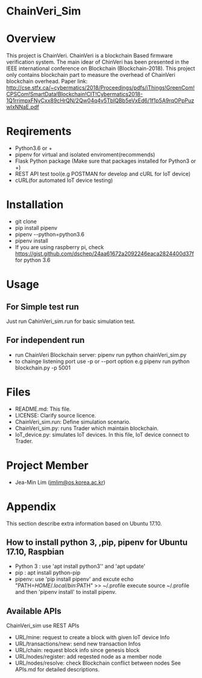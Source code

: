 ChainVeri_Sim
==============

# Overview
This project is ChainVeri.
ChainVeri is a blockchain Based firmware verification system.
The main idear of ChinVeri has been presented in the IEEE international conference on Blockchain (Blockchain-2018).
This project only contains blockchain part to measure the overhead of ChainVeri blockchain overhead.
Paper link: http://cse.stfx.ca/~cybermatics/2018/Proceedings/pdfs/iThings!GreenCom!CPSCom!SmartData!Blockchain!CIT!Cybermatics2018-1Q1rrimpxFNyCxx89cHrQN/2Qw04q4v5TblQBb5eVxEd6/1f1p5A9rqOPpPuzwIxNNaE.pdf

# Reqirements
* Python3.6 or + 
* pipenv for virtual and isolated enviroment(recommends)
* Flask Python package (Make sure that packages installed for Python3 or +)
* REST API test tool(e.g POSTMAN for develop and cURL for IoT device)
* cURL(for automated IoT device testing)

# Installation
* git clone
* pip install pipenv
* pipenv --python=python3.6
* pipenv install 
* If you are using raspberry pi, check https://gist.github.com/dschep/24aa61672a2092246eaca2824400d37f for python 3.6

# Usage
## For Simple test run
Just run CahinVeri_sim.run for basic simulation test.

## For independent run
* run ChainVeri Blockchain server: pipenv run python chainVeri_sim.py
* to chainge listening port use -p or --port option
   e.g pipenv run python blockchain.py -p 5001

# Files 
* README.md: This file.
* LICENSE: Clarify source licence.
* ChainVeri_sim.run: Define simulation scenario.
* ChainVeri_sim.py: runs Trader which maintain blockchain. 
* IoT_device.py: simulates IoT devices. In this file, IoT device connect to Trader.

# Project Member
 * Jea-Min Lim (jmlim@os.korea.ac.kr) 
 
# Appendix
This section describe extra information based on Ubuntu 17.10.
 
## How to install python 3, ,pip, pipenv for Ubuntu 17.10, Raspbian
 * Python 3 : use 'apt install python3'' and 'apt update'
 * pip : apt install python-pip
 * pipenv: use 'pip install pipenv' and excute echo "PATH=$HOME/.local/bin:$PATH" >> ~/.profile
    execute source ~/.profile and then 'pipenv install' to install pipenv.
    
## Available APIs
ChainVeri_sim use REST APIs
* URL/mine: request to create a block with given IoT device Info
* URL/transactions/new: send new transaction Infos
* URL/chain: request block info since genesis block
* URL/nodes/register: add reqested node as a member node
* URL/nodes/resolve: check Blockchain conflict between nodes
See APIs.md for detailed descriptions.
